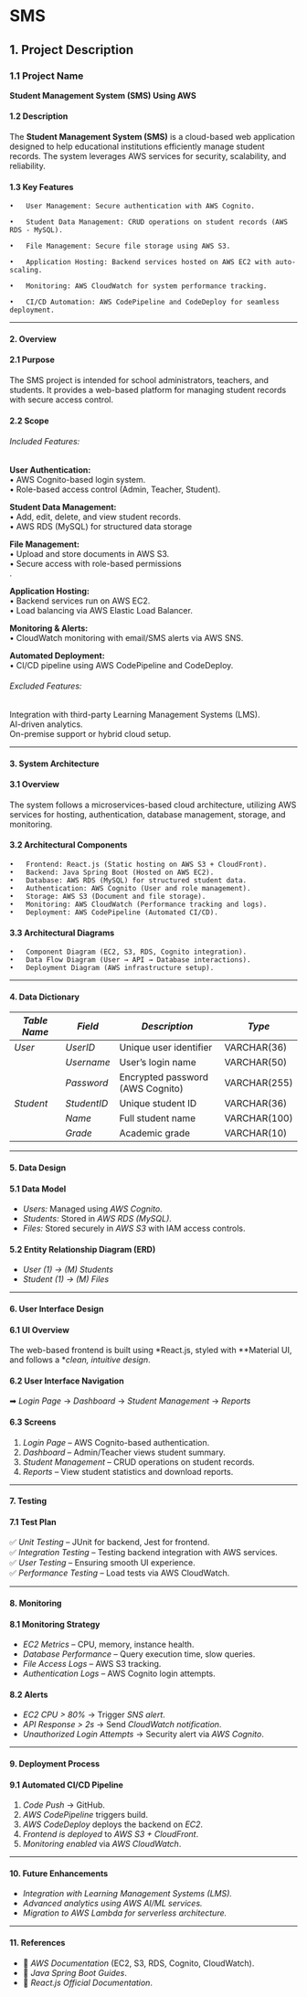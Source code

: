 # SMS

## 1. Project Description

### 1.1 Project Name

__Student Management System (SMS) Using AWS__

#### 1.2 Description

The __Student Management System (SMS)__ is a cloud-based web application designed to help educational institutions efficiently manage student records. The system leverages AWS services for security, scalability, and reliability.

#### 1.3 Key Features
	•	User Management: Secure authentication with AWS Cognito.
 
	•	Student Data Management: CRUD operations on student records (AWS RDS - MySQL).
 
	•	File Management: Secure file storage using AWS S3.
 
	•	Application Hosting: Backend services hosted on AWS EC2 with auto-scaling.
 
	•	Monitoring: AWS CloudWatch for system performance tracking.
 
	•	CI/CD Automation: AWS CodePipeline and CodeDeploy for seamless deployment.

---

#### 2. Overview

#### 2.1 Purpose

The SMS project is intended for school administrators, teachers, and students. It provides a web-based platform for managing student records with secure access control.

#### 2.2 Scope

###### Included Features:

 __User Authentication:__  <br>
	•	AWS Cognito-based login system.   <br>
	•	Role-based access control (Admin, Teacher, Student).  <br>

 __Student Data Management:__  <br>
	•	Add, edit, delete, and view student records. <br>
	•	AWS RDS (MySQL) for structured data storage <br>

 __File Management:__  <br>
	•	Upload and store documents in AWS S3. <br>
	•	Secure access with role-based permissions <br>.

 __Application Hosting:__  <br>
	•	Backend services run on AWS EC2. <br>
	•	Load balancing via AWS Elastic Load Balancer. <br>

__Monitoring & Alerts:__  <br>
	•	CloudWatch monitoring with email/SMS alerts via AWS SNS.

 __Automated Deployment:__ <br>
	•	CI/CD pipeline using AWS CodePipeline and CodeDeploy.

###### Excluded Features:

Integration with third-party Learning Management Systems (LMS).<br>
 AI-driven analytics.<br>
 On-premise support or hybrid cloud setup.<br>

---

#### 3. System Architecture

#### 3.1 Overview

The system follows a microservices-based cloud architecture, utilizing AWS services for hosting, authentication, database management, storage, and monitoring.

#### 3.2 Architectural Components
	•	Frontend: React.js (Static hosting on AWS S3 + CloudFront).
	•	Backend: Java Spring Boot (Hosted on AWS EC2).
	•	Database: AWS RDS (MySQL) for structured student data.
	•	Authentication: AWS Cognito (User and role management).
	•	Storage: AWS S3 (Document and file storage).
	•	Monitoring: AWS CloudWatch (Performance tracking and logs).
	•	Deployment: AWS CodePipeline (Automated CI/CD).

#### 3.3 Architectural Diagrams
	•	Component Diagram (EC2, S3, RDS, Cognito integration).
	•	Data Flow Diagram (User → API → Database interactions).
	•	Deployment Diagram (AWS infrastructure setup).
 ---

 #### 4. Data Dictionary

 | *Table Name* | *Field*     | *Description*                        | *Type*       |
|--------------|-------------|--------------------------------|--------------|
| *User*      | *UserID*   | Unique user identifier          | VARCHAR(36) |
|              | *Username*  | User’s login name               | VARCHAR(50) |
|              | *Password*  | Encrypted password (AWS Cognito) | VARCHAR(255) |
| *Student*   | *StudentID* | Unique student ID               | VARCHAR(36) |
|              | *Name*      | Full student name               | VARCHAR(100) |
|              | *Grade*     | Academic grade                  | VARCHAR(10) |

---

#### 5. Data Design

#### 5.1 Data Model
- *Users:* Managed using *AWS Cognito*.
- *Students:* Stored in *AWS RDS (MySQL)*.
- *Files:* Stored securely in *AWS S3* with IAM access controls.

#### 5.2 Entity Relationship Diagram (ERD)
- *User (1) → (M) Students*
- *Student (1) → (M) Files*

---

#### 6. User Interface Design

#### 6.1 UI Overview
The web-based frontend is built using *React.js, styled with **Material UI, and follows a **clean, intuitive design*.

#### 6.2 User Interface Navigation
➡ *Login Page* → *Dashboard* → *Student Management* → *Reports*

#### 6.3 Screens
1. *Login Page* – AWS Cognito-based authentication.  
2. *Dashboard* – Admin/Teacher views student summary.  
3. *Student Management* – CRUD operations on student records.  
4. *Reports* – View student statistics and download reports.  

---

#### 7. Testing

#### 7.1 Test Plan
✅ *Unit Testing* – JUnit for backend, Jest for frontend.  
✅ *Integration Testing* – Testing backend integration with AWS services.  
✅ *User Testing* – Ensuring smooth UI experience.  
✅ *Performance Testing* – Load tests via AWS CloudWatch.  

---

#### 8. Monitoring

#### 8.1 Monitoring Strategy
- *EC2 Metrics* – CPU, memory, instance health.  
- *Database Performance* – Query execution time, slow queries.  
- *File Access Logs* – AWS S3 tracking.  
- *Authentication Logs* – AWS Cognito login attempts.  

#### 8.2 Alerts
- *EC2 CPU > 80%* → Trigger *SNS alert*.  
- *API Response > 2s* → Send *CloudWatch notification*.  
- *Unauthorized Login Attempts* → Security alert via *AWS Cognito*.  

---

#### 9. Deployment Process

#### 9.1 Automated CI/CD Pipeline
1. *Code Push* → GitHub.  
2. *AWS CodePipeline* triggers build.  
3. *AWS CodeDeploy* deploys the backend on *EC2*.  
4. *Frontend is deployed* to *AWS S3 + CloudFront*.  
5. *Monitoring enabled* via *AWS CloudWatch*.  

---

#### 10. Future Enhancements
- *Integration with Learning Management Systems (LMS).*  
- *Advanced analytics using AWS AI/ML services.*  
- *Migration to AWS Lambda for serverless architecture.*  

---

#### 11. References
- 📖 *AWS Documentation* (EC2, S3, RDS, Cognito, CloudWatch).  
- 📖 *Java Spring Boot Guides*.  
- 📖 *React.js Official Documentation*.
